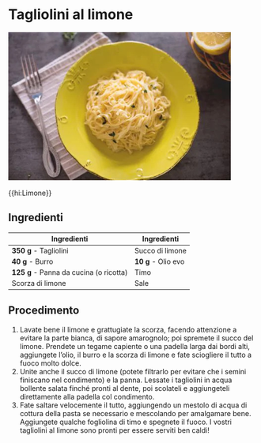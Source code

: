 # Tagliolini al limone

![](img/Tagliolini-al-limone.jpg)

{{hi:Limone}}

## Ingredienti

| Ingredienti                  | Ingredienti             |
| ---------------------------- | ----------------------- |
| **350 g** - Tagliolini | Succo di limone  |
| **40 g** - Burro| **10 g** - Olio evo |
| **125 g** - Panna da cucina (o ricotta)| Timo |
| Scorza di limone | Sale |

## Procedimento

1. Lavate bene il limone e grattugiate la scorza, facendo attenzione a evitare la parte bianca, di sapore amarognolo; poi spremete il succo del limone. Prendete un tegame capiente o una padella larga dai bordi alti, aggiungete l’olio, il burro e la scorza di limone e fate sciogliere il tutto a fuoco molto dolce.
1. Unite anche il succo di limone (potete filtrarlo per evitare che i semini finiscano nel condimento) e la panna. Lessate i tagliolini in acqua bollente salata finché pronti al dente, poi scolateli e aggiungeteli direttamente alla padella col condimento.
1. Fate saltare velocemente il tutto, aggiungendo un mestolo di acqua di cottura della pasta se necessario e mescolando per amalgamare bene. Aggiungete qualche fogliolina di timo e spegnete il fuoco. I vostri tagliolini al limone sono pronti per essere serviti ben caldi!
